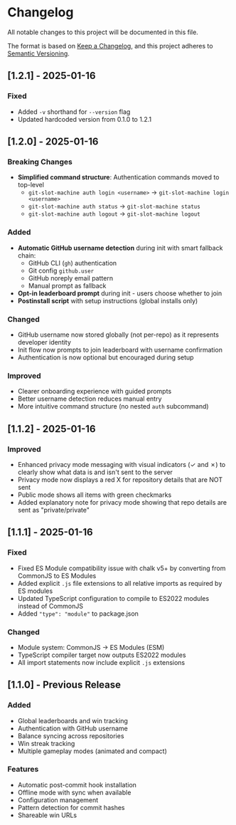 # Changelog

All notable changes to this project will be documented in this file.

The format is based on [Keep a Changelog](https://keepachangelog.com/en/1.0.0/),
and this project adheres to [Semantic Versioning](https://semver.org/spec/v2.0.0.html).

## [1.2.1] - 2025-01-16

### Fixed
- Added `-v` shorthand for `--version` flag
- Updated hardcoded version from 0.1.0 to 1.2.1

## [1.2.0] - 2025-01-16

### Breaking Changes
- **Simplified command structure**: Authentication commands moved to top-level
  - `git-slot-machine auth login <username>` → `git-slot-machine login <username>`
  - `git-slot-machine auth status` → `git-slot-machine status`
  - `git-slot-machine auth logout` → `git-slot-machine logout`

### Added
- **Automatic GitHub username detection** during init with smart fallback chain:
  - GitHub CLI (`gh`) authentication
  - Git config `github.user`
  - GitHub noreply email pattern
  - Manual prompt as fallback
- **Opt-in leaderboard prompt** during init - users choose whether to join
- **Postinstall script** with setup instructions (global installs only)

### Changed
- GitHub username now stored globally (not per-repo) as it represents developer identity
- Init flow now prompts to join leaderboard with username confirmation
- Authentication is now optional but encouraged during setup

### Improved
- Clearer onboarding experience with guided prompts
- Better username detection reduces manual entry
- More intuitive command structure (no nested `auth` subcommand)

## [1.1.2] - 2025-01-16

### Improved
- Enhanced privacy mode messaging with visual indicators (✓ and ✗) to clearly show what data is and isn't sent to the server
- Privacy mode now displays a red X for repository details that are NOT sent
- Public mode shows all items with green checkmarks
- Added explanatory note for privacy mode showing that repo details are sent as "private/private"

## [1.1.1] - 2025-01-16

### Fixed
- Fixed ES Module compatibility issue with chalk v5+ by converting from CommonJS to ES Modules
- Added explicit `.js` file extensions to all relative imports as required by ES modules
- Updated TypeScript configuration to compile to ES2022 modules instead of CommonJS
- Added `"type": "module"` to package.json

### Changed
- Module system: CommonJS → ES Modules (ESM)
- TypeScript compiler target now outputs ES2022 modules
- All import statements now include explicit `.js` extensions

## [1.1.0] - Previous Release

### Added
- Global leaderboards and win tracking
- Authentication with GitHub username
- Balance syncing across repositories
- Win streak tracking
- Multiple gameplay modes (animated and compact)

### Features
- Automatic post-commit hook installation
- Offline mode with sync when available
- Configuration management
- Pattern detection for commit hashes
- Shareable win URLs

